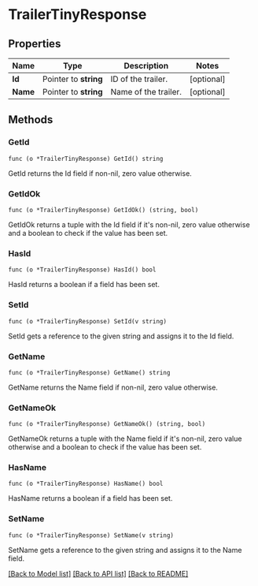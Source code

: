 # TrailerTinyResponse

## Properties

Name | Type | Description | Notes
------------ | ------------- | ------------- | -------------
**Id** | Pointer to **string** | ID of the trailer. | [optional] 
**Name** | Pointer to **string** | Name of the trailer. | [optional] 

## Methods

### GetId

`func (o *TrailerTinyResponse) GetId() string`

GetId returns the Id field if non-nil, zero value otherwise.

### GetIdOk

`func (o *TrailerTinyResponse) GetIdOk() (string, bool)`

GetIdOk returns a tuple with the Id field if it's non-nil, zero value otherwise
and a boolean to check if the value has been set.

### HasId

`func (o *TrailerTinyResponse) HasId() bool`

HasId returns a boolean if a field has been set.

### SetId

`func (o *TrailerTinyResponse) SetId(v string)`

SetId gets a reference to the given string and assigns it to the Id field.

### GetName

`func (o *TrailerTinyResponse) GetName() string`

GetName returns the Name field if non-nil, zero value otherwise.

### GetNameOk

`func (o *TrailerTinyResponse) GetNameOk() (string, bool)`

GetNameOk returns a tuple with the Name field if it's non-nil, zero value otherwise
and a boolean to check if the value has been set.

### HasName

`func (o *TrailerTinyResponse) HasName() bool`

HasName returns a boolean if a field has been set.

### SetName

`func (o *TrailerTinyResponse) SetName(v string)`

SetName gets a reference to the given string and assigns it to the Name field.


[[Back to Model list]](../README.md#documentation-for-models) [[Back to API list]](../README.md#documentation-for-api-endpoints) [[Back to README]](../README.md)


